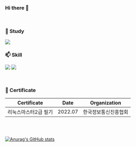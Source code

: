 ### Hi there 👋


<br>

### 🌱 Study
<img src="https://img.shields.io/badge/-Spring-6DB33F?logo=Spring&logoColor=white">   
<br>

### 📫 Skill  
  <!-- 자바 -->
  <img src="https://img.shields.io/badge/-Java-007396?logo=java&logoColor="> <img src="https://img.shields.io/badge/-SQL-F80000?logo=oracle&logoColor=">
  
<br>

### 📖 Certificate

|Certificate|Date|Organization|
|:---:|:---:|:---:|
|리눅스마스터2급 필기|2022.07|한국정보통신진흥협회|

<br>
<a href="https://github.com/khkhkhh"></a>
<br>

[![Anurag's GitHub stats](https://github-readme-stats.vercel.app/api?username=khkhkhh&theme=buefy&show_icons=true)](https://github.com/khkhkhh/github-readme-stats)

<br>
<br>
